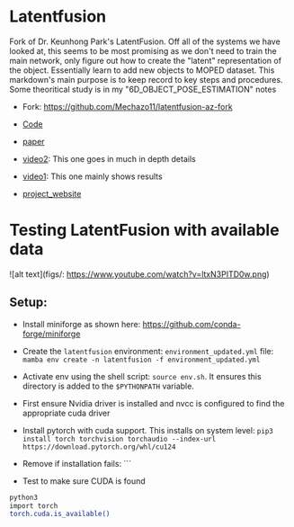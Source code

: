 # Latentfusion

Fork of Dr. Keunhong Park's LatentFusion. Off all of the systems we have looked at, this seems to be most promising as we don't need to train the main network, only figure out how to create the "latent" representation of the object. Essentially learn to add new objects to MOPED dataset. This markdown's main purpose is to keep record to key steps and procedures. Some theoritical study is in my "6D_OBJECT_POSE_ESTIMATION" notes

* Fork: https://github.com/Mechazo11/latentfusion-az-fork

* [Code](https://github.com/Omni6DPose/Omni6DPoseAPI)

* [paper](https://arxiv.org/pdf/2406.04316)

* [video2](https://www.youtube.com/watch?v=tlzcq1KYXd8): This one goes in much in depth details

* [video1](https://www.youtube.com/watch?v=T6qSMYmlCj4): This one mainly shows results

* [project_website](https://latentfusion.github.io/)

# Testing LatentFusion with available data


![alt text](figs/: https://www.youtube.com/watch?v=ltxN3PITD0w.png)


## Setup:

* Install miniforge as shown here: https://github.com/conda-forge/miniforge

* Create the ```latentfusion``` environment: ```environment_updated.yml``` file: ```mamba env create -n latentfusion -f environment_updated.yml```

* Activate env using the shell script: ```source env.sh```. It ensures this directory is added to the ```$PYTHONPATH``` variable.

* First ensure Nvidia driver is installed and nvcc is configured to find the appropriate cuda driver

* Install pytorch with cuda support. This installs on system level: ```pip3 install torch torchvision torchaudio --index-url https://download.pytorch.org/whl/cu124```

* Remove if installation fails: ```

* Test to make sure CUDA is found

```bash
python3
import torch
torch.cuda.is_available()
```

